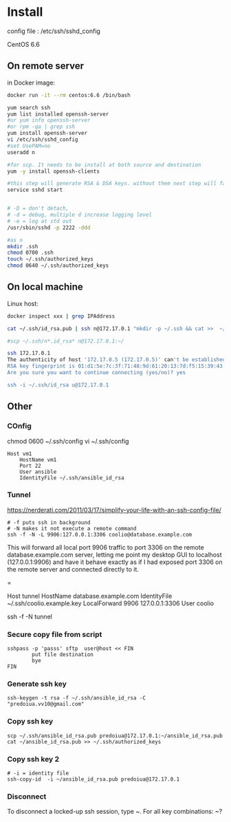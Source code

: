 
# Install

config file : /etc/ssh/sshd_config

CentOS 6.6

## On remote server

in Docker image:

~~~bash
docker run -it --rm centos:6.6 /bin/bash

yum search ssh
yum list installed openssh-server
#or yum info openssh-server
#or rpm -qa | grep ssh
yum install openssh-server
vi /etc/ssh/sshd_config
#set UsePAM=no
useradd n

#for scp. It needs to be install at both source and destination
yum -y install openssh-clients

#this step will generate RSA & DSA keys. without them next step will fail
service sshd start


# -D = don't detach, 
# -d = debug, multiple d increase logging level
# -e = log at std out
/usr/sbin/sshd -p 2222 -ddd

#as n
mkdir .ssh
chmod 0700 .ssh
touch ~/.ssh/authorized_keys
chmod 0640 ~/.ssh/authorized_keys
~~~

## On local machine

Linux host:

~~~bash
docker inspect xxx | grep IPAddress

cat ~/.ssh/id_rsa.pub | ssh n@172.17.0.1 "mkdir -p ~/.ssh && cat >>  ~/.ssh/authorized_keys"

#scp ~/.ssh/n*.id_rsa* n@172.17.0.1:~/

ssh 172.17.0.1
The authenticity of host '172.17.0.5 (172.17.0.5)' can't be established.
RSA key fingerprint is 01:d1:5e:7c:3f:71:48:9d:61:20:13:7d:f5:15:39:43.
Are you sure you want to continue connecting (yes/no)? yes

ssh -i ~/.ssh/id_rsa u@172.17.0.1
~~~

## Other

### COnfig

chmod 0600 ~/.ssh/config
vi  ~/.ssh/config
~~~
Host vm1
    HostName vm1
    Port 22
    User ansible
    IdentityFile ~/.ssh/ansible_id_rsa
~~~

### Tunnel

https://nerderati.com/2011/03/17/simplify-your-life-with-an-ssh-config-file/

~~~
# -f puts ssh in background
# -N makes it not execute a remote command
ssh -f -N -L 9906:127.0.0.1:3306 coolio@database.example.com
~~~

This will forward all local port 9906 traffic to port 3306 on the remote database.example.com server, letting me point my desktop GUI to localhost (127.0.0.1:9906) and have it behave exactly as if I had exposed port 3306 on the remote server and connected directly to it.

=

Host tunnel
    HostName database.example.com
    IdentityFile ~/.ssh/coolio.example.key
    LocalForward 9906 127.0.0.1:3306
    User coolio

ssh -f -N tunnel

### Secure copy file from script

~~~
sshpass -p 'passs' sftp  user@host << FIN
        put file destination
        bye
FIN
~~~

### Generate ssh key

~~~
ssh-keygen -t rsa -f ~/.ssh/ansible_id_rsa -C "predoiua.vv10@gmail.com"
~~~

### Copy ssh key

~~~
scp ~/.ssh/ansible_id_rsa.pub predoiua@172.17.0.1:~/ansible_id_rsa.pub
cat ~/ansible_id_rsa.pub >> ~/.ssh/authorized_keys
~~~

### Copy ssh key 2

~~~
# -i = identity file
ssh-copy-id  -i ~/ansible_id_rsa.pub predoiua@172.17.0.1
~~~

### Disconnect

To disconnect a locked-up ssh session, type ~.
For all key combinations: ~?

